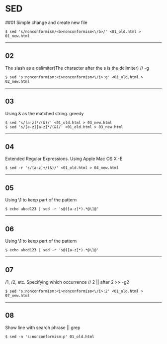 # SED

##01
Simple change and create new file
```
$ sed 's/nonconformism/<b>nonconformism<\/b>/' <01_old.html > 01_new.html
```

---

## 02
The slash as a delimiter(The character after the s is the delimiter) // -g
```
$ sed 's:nonconformism:<i>nonconformism<\/i>:g' <01_old.html > 02_new.html
```

---

## 03
Using & as the matched string. greedy
```
$ sed 's/[a-z]*/(&)/' <01_old.html > 03_new.html
$ sed 's/[a-z][a-z]*/(&)/' <01_old.html > 03_new.html
```

---

## 04
Extended Regular Expressions. Using Apple Mac OS X -E
```
$ sed -r 's/[a-z]+/(&)/' <01_old.html > 04_new.html
```

---

## 05
Using \1 to keep part of the pattern
```
$ echo abcd123 | sed -r 's@([a-z]*).*@\1@'
```

---

## 06
Using \1 to keep part of the pattern
```
$ echo abcd123 | sed -r 's@([a-z]*).*@\1@'
```

---

## 07
/1, /2, etc. Specifying which occurrence // 2 || after 2 >> -g2
```
$ sed 's:nonconformism:<i>nonconformism<\/i>:2' <01_old.html > 07_new.html
```

---

## 08
Show line with search phrase || grep
```
$ sed -n 's:nonconformism:p' 01_old.html
